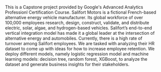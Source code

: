 This is a Capstone project provided by Google's Advanced Analytics Professionl Certification Course. 
Salifort Motors is a fictional French-based alternative energy vehicle manufacturer. Its global workforce of over 100,000 employees research, design, construct, validate, and distribute electric, solar, algae, and hydrogen-based vehicles. Salifort’s end-to-end vertical integration model has made it a global leader at the intersection of alternative energy and automobiles. Currently, there is a high rate of turnover among Salifort employees.
We are tasked with analyzing their HR dataset to come up with ideas for how to increase employee retention. We deploy different models, namely logistic regression model and machine learning models: decision tree, random forest, XGBoost, to analyze the dataset and generate business insights for their stakeholders.
